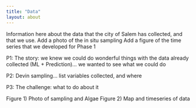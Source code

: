```yaml
---
title: "Data"
layout: about
---
```


Information here about the data that the city of Salem has collected, and that we use.
Add a photo of the in situ sampling
Add a figure of the time series that we developed for Phase 1

P1: The story: we knew we could do wonderful things with the data already collected (ML + Prediction)... we wanted to see what we could do

P2: Devin sampling... list variables collected, and where

P3: The challenge: what to do about it

Figure 1) Photo of sampling and Algae
Figure 2) Map and timeseries of data


